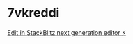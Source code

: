 # 7vkreddi

[Edit in StackBlitz next generation editor ⚡️](https://stackblitz.com/~/github.com/breakthematrix-ai/7vkreddi)